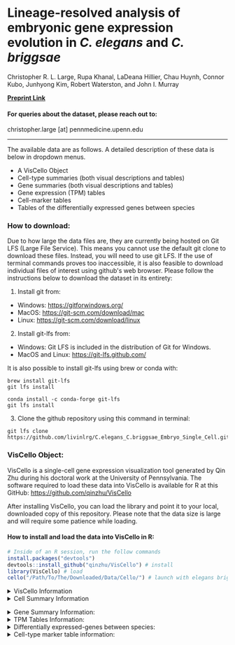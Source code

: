 # Lineage-resolved analysis of embryonic gene expression evolution in <I>C. elegans</I> and <I>C. briggsae</I>
Christopher R. L. Large, Rupa Khanal, LaDeana Hillier, Chau Huynh, Connor Kubo, Junhyong Kim, Robert Waterston, and John I. Murray


__[Preprint Link](https://www.biorxiv.org/content/10.1101/2024.02.03.578695v1)__
#### For queries about the dataset, please reach out to:
<p>
    christopher.large [at] pennmedicine.upenn.edu<br>
 
 ***
 
</p>


The available data are as follows. A detailed description of these data is below in dropdown menus.
 - A VisCello Object
 - Cell-type summaries (both visual descriptions and tables)
 - Gene summaries (both visual descriptions and tables)
 - Gene expression (TPM) tables
 - Cell-marker tables
 - Tables of the differentially expressed genes between species

### How to download:
Due to how large the data files are, they are currently being hosted on Git LFS (Large File Service). This means you cannot use the default git clone to download these files. Instead, you will need to use git LFS. If the use of terminal commands proves too inaccessible, it is also feasible to download individual files of interest using github's web browser. Please follow the instructions below to download the dataset in its entirety:

 1. Install git from:
 * Windows: <https://gitforwindows.org/>
 * MacOS: <https://git-scm.com/download/mac>
 * Linux: <https://git-scm.com/download/linux>

 2. Install git-lfs from:
 * Windows: Git LFS is included in the distribution of Git for Windows.
 * MacOS and Linux: <https://git-lfs.github.com/>

 It is also possible to install git-lfs using brew or conda with:
```
brew install git-lfs
git lfs install
```
```
conda install -c conda-forge git-lfs
git lfs install
```

 3. Clone the github repository using this command in terminal:
    
```
git lfs clone https://github.com/livinlrg/C.elegans_C.briggsae_Embryo_Single_Cell.git
```

### VisCello Object:
VisCello is a single-cell gene expression visualization tool generated by Qin Zhu during his doctoral work at the University of Pennsylvania. The software required to load these data into VisCello is available for R at this GitHub: https://github.com/qinzhu/VisCello

After installing VisCello, you can load the library and point it to your local, downloaded copy of this repository. Please note that the data size is large and will require some patience while loading.

#### How to install and load the data into VisCello in R:

``` r
# Inside of an R session, run the follow commands
install.packages("devtools") 
devtools::install_github("qinzhu/VisCello") # install
library(VisCello) # load
cello("/Path/To/The/Downloaded/Data/Cello/") # launch with elegans briggsae data
```

<details>
           <summary>VisCello Information</summary>
<p>

<p align="center">
  <img width="800" src=/Example_Images/VisCelloExample.png>
</p>

 #### Summary:
<p>
 Using VisCello, you can visualize the expression of your favorite gene across the <em>C. elegans</em> and <em>C. briggsae</em> single-cell datasets in a number of different UMAP projections. Here we have included joint projections of the global dataset, of individual cell class subsets, and of embryo time subsets. All of the joint projections are generated using Seurat V4 CCA. We have also included projections in which the <em>C. elegans</em> and <em>C. briggsae</em> cells are displayed on their own in the same UMAP embeddings.
</p>

<p>
You can search for your favorite gene from either of the species by looking up the gene name, the sequence name, or the WBGene name.
</p>

<p>
 In addition to viewing expression, you can also visualize the cell identity and other metadata that we have annotated using the orthologous markers between <em>C. elegans</em> and <em>C. briggsae</em>. The information about these metadata columns is below.
</p>
 
#### Meta Data:
- lineage - The manually annotated cell lineage. For ambiguities in division orientation, an x is used (e.g. MSx to refer to MSa and MSp).
- cell_type - The terminal cell-type identities, manually annotated using homologous marker genes. 
- species - Whether the cell is from <em>C. elegans</em> or <em>C. briggsae</em>
- embryo_time - The estimated age of the embryo from which the cell was drawn. See Packer and Zhu et al., 2019 for more details on how this was calculated. <em>C. briggsae</em> embryo_time was estimated using the orthologous genes between the species.
- dataset - Which collection batch the cells come from. 
- n_umi - The number of UMI-collapsed sequencing reads that are associated with the cell.
- genotype - The genotype from which the cell came from. Some of the _C. elegans_ cells are from mutant animals.
  - Wild-type _C. elegans_: N2 and VC2010
  - Wild-type _C. briggsae_: AF16
  - Mutant _C. elegans_ for mec-3: VC2396 mec-3(gk1126). Mutants for mec-3 appear to be missing their touch neurons and markers of the touch neurons are not detected.
  - Mutant _C. elegans_ for M03D4.4: VC4183 M03D4.4(gk5269[loxP + myo-2p::GFP::unc-54 3' UTR + rps-27p::neoR::unc-54 3' UTR + loxP]). This mutant strain for M03D4.4 appears otherwise wild-type in cell composition and expression.
  - Mutant _C. elegans_ for ceh-9: YL633 ceh-9(tm2747). This mutant strain for ceh-9 appears otherwise wild-type in cell composition and expression.
- potential_low_quality_cell - Using a variety of manual annotation strategies, we have identified some cells that don't behave consistently across UMAP embeddings due to a variety of technical reasons. These have been left in the dataset as they often represent 'normal cells', but have been labeled as being potentially low-quality.
- high_background - The amount of background reads was estimated for every cell similar to Packer and Zhu et al., 2019. The cells labeled here as TRUE had a fraction of reads from background higher than 0.75.
- possible_doublet - Droplets that annotated as possibly containing two or more cells. Not all cells annotated as possible droplets are as such. Please see Packer and Zhu et al., 2019 for details on how the background was estimated.
- packer_cell_type - Cell type annotation from Packer and Zhu et al., 2019.
- packer_cell_subtype - Cell type annotation from Packer and Zhu et al., 2019.
- packer_plot_cell_type - Cell type annotation from Packer and Zhu et al., 2019.
- SizeFactor - A column used to estimate the library size.
- smoothed_embryo_time - The estimated embryo time calculated as above, with an additional nearest neighbor smoothing algorithm to use the neighboring cell's embryo time and transcriptome to better approximate the age of the embryo.
- embryo_time_bin - Binned smoothed embryo time with lt_100 meaning 'less than 100' and gt_710 meaning 'greater than 710.
- Gene Expression - Used to inspect gene expression.
---
</p>
</details>

<details>
           <summary>Cell Summary Information</summary>
<p>
 <p>

 The cell-type summaries available in the cell_plots/ directory describe how the cell-types differ between _C. elegans_ and _C. briggsae_ using a variety of summary statistics. The data underlying the cell-types data is available in cell_data.txt for the terminal cell-types. The description of what is included in these summaries are below with an example plot for the ASG neuron:

 <p align="center">
  <img width="800" src=/Example_Images/ASG.png>
</p>
 
 1. The relative TPM of every gene in _C. elegans_ and _C. briggsae_. Whether a gene is a cell-type marker within that species or both is labeled.
 2. A barplot of the cell-type markers from _C. elegans_ binned by their WormCat gene category. Ontop is their fold-enrichment and below is their count.
 3. The top cell-type markers that are shared between species (black outline), private to _C. elegans_ (green), or private to _C. briggsae_ (blue). The private markers can also include genes that weren't annotated as being directly orthologous between the species.
 4. A bunch of cell type metrics, where the values for that cell type are shown in green for _C. elegans_ and blue for _C. briggsae_ (red for both) ontop of the dataset wide distribution.
  - Cell count: number of cells in the dataset.
  - The number of genes ‘detected’ in that cell type. Calculated by generating 1000 bootstraps of the TPM, then selecting genes whose 95% lower CI doesn’t intersect 0.
  - The toal number of markers of that cell-type.
  - How many of the markers of that cell-type are just in one species versus the total markers (shared + private).
  - Gini coefficient: A measure of inequality that shows how evenly distributed the TPM values are (0 = even, 1 = skewed).
  - The number of UMI-collapsed sequencing reads that are associated with the cell-type.
  - Jensen-Shannon Distance: Metric of distance between the two species cell transcriptomes.
  - Pearson Correlation: Metric of similarity between the two species cell transcriptomes.
  - Cosine distance: Metric of distance between the two species cell transcriptomes using one minus the cosine angle.
  - The number of differentially expressed genes between the species.

   ### The description of the cell_data files is below. 
   <p>The cell data is split into either time bins (cell_data_bins.txt) or means for the time bins (cell_data_mean.txt):</p>
   
   - cell-type - The name of the cell type.
   - cell_type_bin - The cell type time bins associated with this cell type.
   - cell_class - The tissue subset the cell is a part of.
   - jsd_median - The median Jensen-shannon distance between the transcriptomes of the homologous cell-types between _C. elegans_ and _C. briggsae_, calculated on 1000 bootstraped TPM values.
   - jsd_lower - The lower 95% confidence-interval of the Jensen-shannon distance between the transcriptomes of the homologous cell-types between _C. elegans_ and _C. briggsae_, calculated on 1000 bootstraped TPM values.
   - jsd_upper - The upper 95% confidence-interval of the Jensen-shannon distance between the transcriptomes of the homologous cell-types between _C. elegans_ and _C. briggsae_, calculated on 1000 bootstraped TPM values.
   - cor_median - The median pearson correlation between the transcriptomes of the homologous cell-types between _C. elegans_ and _C. briggsae_, calculated on 1000 bootstraped TPM values.
   - cor_lower - The lower 95% confidence-interval of the Pearson correlation between the transcriptomes of the homologous cell-types between _C. elegans_ and _C. briggsae_, calculated on 1000 bootstraped TPM values.
   - cor_upper - The upper 95% confidence-interval of the Pearson correlation between the transcriptomes of the homologous cell-types between _C. elegans_ and _C. briggsae_, calculated on 1000 bootstraped TPM values.
   - cos_median - The median cosine angle between the transcriptomes of the homologous cell-types between _C. elegans_ and _C. briggsae_, calculated on 1000 bootstraped TPM values.
   - cos_upper - The lower 95% confidence-interval of the cosine angle between the transcriptomes of the homologous cell-types between _C. elegans_ and _C. briggsae_, calculated on 1000 bootstraped TPM values.
   - cos_lower - The upper 95% confidence-interval of the cosine angle between the transcriptomes of the homologous cell-types between _C. elegans_ and _C. briggsae_, calculated on 1000 bootstraped TPM values.
   - cel_gini_median - _C. elegans_ gini coefficient, calculated on calculated on 1000 bootstraped TPM values.
   - cbr_gini_median - _C. briggsae_ gini coefficient, calculated on calculated on 1000 bootstraped TPM values.
   - cel_gini_upper - _C. elegans_ upper 95% confidence-interval gini coefficient, calculated on calculated on 1000 bootstraped TPM values.
   - cel_gini_lower - _C. elegans_ lower 95% confidence-interval gini coefficient, calculated on calculated on 1000 bootstraped TPM values.
   - cbr_gini_upper - _C. briggsae_ upper 95% confidence-interval gini coefficient, calculated on calculated on 1000 bootstraped TPM values.
   - cbr_gini_lower - _C. briggsae_ lower 95% confidence-interval gini coefficient, calculated on calculated on 1000 bootstraped TPM values.
   - cel_markers - Number of _C. elegans_ markers.
   - cbr_markers - Number of _C. briggsae_ markers.
   - cel_markers_common - Number of _C. elegans_ shared markers.
   - cbr_markers_common - Number of _C. briggsae_ shared markers.
   - cel_markers_non_one_to_one - Number of markers that are private to _C. elegans_.
   - cbr_markers_non_one_to_one - Number of markers that are private to _C. briggsae_.
   - genes_detected_bootstrap_cel - Number of genes detected using binarization using the 95% CI on bootstrapped TPM.
   - genes_detected_bootstrap_cbr - Number of genes detected using binarization using the 95% CI on bootstrapped TPM.
   - cel_cell_count - Cell count for _C. elegans_.
   - cbr_cell_count - Cell count for _C. briggsae_.
   - cel_median_umi - Median number of UMI per cell.
   - cbr_median_umi - Median number of UMI per cell.
   - deg - How many differentially expressed between homologous cell type between _C. elegans_ and _C. briggsae_.
   - lineage_group - Naming of progenitor cell groups.
   - div_stage - The embryonic stage of that cell type.
   - min_cell_count - The minimum cell count from either species.
   - embryo_time - The mean embryo time of that cell type.

---
</p>
</p>
</details>

</p>
</details>

<details>
           <summary>Gene Summary Information: </summary>
<p>
<p>
 
The gene summaries that will be uploaded in the gene_plots/ directory describe how the gene expression profiles differ between _C. elegans_ and _C. briggsae_ using a variety of summary statistics. The description of what is included in these summaries are below with an example plot for pha-4:

<p align="center">
  <img width="1200" src=/Example_Images/ceh-53.png>
</p>

<details>
<summary>Cell-types and UMAP Projections</summary>

+ <details>
    <summary>Global UMAP:</summary>
 
     <p align="center">
  <img width="1200" src=/Example_Images/umap_embryo_time.png>
    </p>
   </details>

+ <details>
   <summary>Ciliated neurons UMAP:</summary>
 
    <p align="center">
  <img width="600" src=/Example_Images/umap_ciliated_neurons.png>
    </p>
   </details>
+ <details>
   <summary>Nonciliated neurons UMAP:</summary>
    <p align="center">
  <img width="600" src=/Example_Images/umap_non_ciliated_neurons.png>
    </p>
   </details>
+ <details>
   <summary>Hypodermis and seam UMAP:</summary>
    <p align="center">
  <img width="600" src=/Example_Images/umap_hypodermis.png>
    </p>
   </details>
+ <details>
   <summary>Intestine UMAP:</summary>
    <p align="center">
  <img width="600" src=/Example_Images/umap_intestine.png>
    </p>
   </details>
+ <details>
   <summary>Mesoderm UMAP:</summary>
    <p align="center">
  <img width="600" src=/Example_Images/umap_mesoderm.png>
    </p>
   </details>
+ <details>
   <summary>Muscle UMAP:</summary>
    <p align="center">
  <img width="600" src=/Example_Images/umap_muscle.png>
    </p>
   </details>
+ <details>
   <summary>Pharyx UMAP:</summary>
    <p align="center">
  <img width="600" src=/Example_Images/umap_pharynx.png>
    </p>
   </details>
+ <details>
   <summary>Rectal and Glia UMAP:</summary>
    <p align="center">
  <img width="600" src=/Example_Images/umap_rectal_glia.png>
    </p>
   </details>
</details>


 1. Global UMAP showing the expression of your gene of interest. 
 2. Cell subset UMAP showing the expression of your gene of interest. The choice of which UMAP is shown is based on which cell-type shows maximum expression across all cell-types between the two species.
 3. Terminal cell-type comparative TPM values shown in log2 space. The cell-types are summarized by their cell class.
 4. Progenitor cell-type comparative TPM values shown in log2 space. The circle plots summarize the division patterns in the embryo.
 5. A bunch of gene metrics, where the values for this gene is shown in red as a confidence interval (CI) range on top of the dataset wide distribution. These metrics are shown for the jointly estimated, terminal, and progenitor cell types.
  - Gene expression patern distance shown as the Jensen-Shannon Distance (JSD) calculated on the bootstrapped TPM values. The CI and median for the gene JSD was calculated on the bootstrap resampled TPM values.
  - The broadness of gene expression pattern shown as the Tau value for _C. elegans_.
  - The broadness of gene expression pattern shown as the Tau value for _C. briggsae_.
---
</p>
</p>
</details>


<details>
           <summary>TPM Tables Information: </summary>
<p>
 <p>

Available here is the expression value of every gene in the _C. elegans_ and _C. briggsae_ genome, summarized as the transcripts per million (TPM) on pseudobulked progenitor and terminal cell-types. To evaluate the variation in the measurement of these TPM values, we have used bootstrapping to take samples of the cells and generate several confidence intervals on the cellular expression values. A gene can be thought of as confidently detected in that cell-type if its lower 95% confidence interval does not intersect zero. Additionally, we have assessed the percentage of cells from that cell-type that we were able to detect expression from.
 
---
</p>
</p>
</details>

<details>
           <summary>Differentially expressed-genes between species: </summary>
<p>
 <p>
  
To identify genes differentially expressed between _C. elegans_ and _C. briggsae_ within the homologous cell-types, we used Seurat V4. A Wilcoxon Rank Sum test was run between the cells of that cell-type from _C. elegans_ against the cells of that cell-type from _C. briggsae_. The data have been filtered for an adjusted p-value less than 0.05 and a log2 fold-change of greater than 1 or less than -1. The columns in the table are as below:

 - p_val - The unadjusted p-value between _C. elegans_ cells and _C. briggsae_ cells for that gene in that cell-type.
 - avg_log2FC - The log2 fold-change between _C. elegans_ cells and _C. briggsae_ cells for that gene in that cell-type.
 - pct.1 - The fraction of cells for which this gene was detected in _C. elegans_.
 - pct.2 - The fraction of cells for which this gene was detected in _C. briggsae_.
 - p_val_adj- The adjusted p-value between _C. elegans_ cells and _C. briggsae_ cells for that gene in that cell-type.
 - cell_type - The cell-type in which the gene was tested for its differential expression.
 - gene - The gene that was tested for its differential expression.
 - cell_type_bin - The cell type bin that this differentially expressed gene was found in.
 - cel_tpm - The TPM of that gene in that cell-type for _C. elegans_.
 - cbr_tpm - The TPM of that gene in that cell-type for _C. briggsae_.
 - cel_max_tpm_term - The maximum TPM of that gene in terminal cell types for _C. elegans_.
 - cbr_max_tpm_term - The maximum TPM of that gene in terminal cell types for _C. briggsae_.
 - cel_max_tpm_pro - The maximum TPM of that gene in progenitor cell types for _C. elegans_.
 - cbr_max_tpm_pro - The maximum TPM of that gene in progenitor cell types for _C. briggsae_.
 - cel_mean_tpm_term - The mean TPM of that gene in terminal cell types for _C. elegans_.
 - cbr_mean_tpm_term - The mean TPM of that gene in terminal cell types for _C. briggsae_.
 - cel_mean_tpm_pro - The mean TPM of that gene in progenitor cell types for _C. elegans_.
 - cbr_mean_tpm_pro - The mean TPM of that gene in progenitor cell types for _C. briggsae_.
 - cel_tau_pro - The broadness of the gene expression pattern in just progenitor cell types for _C. elegans_.
 - cbr_tau_pro - The broadness of the gene expression pattern in just progenitor cell types for _C. briggsae_.
 - cel_tau_term - The broadness of the gene expression pattern in just terminal cell types for _C. elegans_.
 - cbr_tau_term - The broadness of the gene expression pattern in just terminal cell types for _C. briggsae_.
 - cel_tau_joint - The broadness of the gene expression pattern across the dataset for _C. elegans_.
 - cbr_tau_joint - The broadness of the gene expression pattern across the dataset  for _C. briggsae_.
 - gene.type - Whether the gene in shared between species, or is specific to one or the other.
 - orthology_conf - The confidence in the orthology classification
 - OG - The orthogroup name for this gene.
 - cel_OG_count - The number of genes from _C. elegans_ in this orthogroup.
 - cbr_OG_count - The number of genes from _C. briggsae_ in this orthogroup.
 - WormCat.1 - The WormCat (Holdorf, et al., 2020) category of this gene at a tier one level.
 - WormCat.2 - The WormCat category of this gene at a tier two level.
 - WormCat.3 - The WormCat category of this gene at a tier three level.

---
</p>
</p>
</details>

<details>
           <summary>Cell-type marker table information: </summary>
<p>
 <p>
  
To identify genes that are specific to certain cell-types in _C. elegans_ and _C. briggsae_, marker genes were called in both species using Seurat V5. In practice a Wilcoxon Rank Sum test is run between all of the cells of that cell-type against the rest of the dataset to find genes that are significantly enriched in the cell-type. The data have been filtered for an adjusted p-value less than 0.05 and a log2 fold-change of greater than 1 between the cell-type and the dataset. This was calculated for both species in the dataset on the terminal cell-types. The columns in the table are as below:

 - p_val.species - The unadjusted p-value between the cells of that cell-type and the cells of rest of the dataset for that species.
 - avg_log2FC.species - The log2 fold-change between the cells of that cell-type and the cells of rest of the dataset for that species.
 - pct.1.species - The fraction of cells for which this gene was detected in that cell-type for that species.
 - pct.2.species - The fraction of cells for which this gene was detected in the rest of the cells in the dataset for that species.
 - p_val_adj.species - The adjusted p-value between the cells of that cell-type and the cells of rest of the dataset for that species.
 - cell_type - The cell-type in which the gene was tested for its marker status.
 - gene - The gene that was tested for its marker status.
 - cell_gene - The joint name of the cell type and the gene.
 - p_val.other_species - If the gene was tested in the other species for its marker status, the values for that test are shown here.
 - avg_log2FC.other_species - If the gene was tested in the other species for its marker status, the values for that test are shown here.
 - pct.1.other_species - If the gene was tested in the other species for its marker status, the values for that test are shown here.
 - pct.2.other_species - If the gene was tested in the other species for its marker status, the values for that test are shown here.
 - p_val_adj.other_species - If the gene was tested in the other species for its marker status, the values for that test are shown here.
 - cel_tpm_log2fc - The log2FC using the TPM pseudobulk values instead of the single-cell estimates.
 - cbr_tpm_log2fc - The log2FC using the TPM pseudobulk values instead of the single-cell estimates.
 - cel_tpm_log2fc - The log2FC using the TPM pseudobulk values from just the progenitor cell types instead of the single-cell estimates.
 - cbr_tpm_log2fc - The log2FC using the TPM pseudobulk values from just the progenitor cell types instead of the single-cell estimates.
 - cel_tpm - The TPM of that gene in that cell-type for _C. elegans_.
 - cbr_tpm - The TPM of that gene in that cell-type for _C. briggsae_.
 - cel_max_tpm_term - The maximum TPM of that gene in terminal cell types for _C. elegans_.
 - cbr_max_tpm_term - The maximum TPM of that gene in terminal cell types for _C. briggsae_.
 - cel_max_tpm_pro - The maximum TPM of that gene in progenitor cell types for _C. elegans_.
 - cbr_max_tpm_pro - The maximum TPM of that gene in progenitor cell types for _C. briggsae_.
 - cel_mean_tpm_term - The mean TPM of that gene in terminal cell types for _C. elegans_.
 - cbr_mean_tpm_term - The mean TPM of that gene in terminal cell types for _C. briggsae_.
 - cel_mean_tpm_pro - The mean TPM of that gene in progenitor cell types for _C. elegans_.
 - cbr_mean_tpm_pro - The mean TPM of that gene in progenitor cell types for _C. briggsae_.
 - cel_tau_pro - The broadness of the gene expression pattern in just progenitor cell types for _C. elegans_.
 - cbr_tau_pro - The broadness of the gene expression pattern in just progenitor cell types for _C. briggsae_.
 - cel_tau_term - The broadness of the gene expression pattern in just terminal cell types for _C. elegans_.
 - cbr_tau_term - The broadness of the gene expression pattern in just terminal cell types for _C. briggsae_.
 - cel_tau_joint - The broadness of the gene expression pattern across the dataset for _C. elegans_.
 - cbr_tau_joint - The broadness of the gene expression pattern across the dataset  for _C. briggsae_.
 - gene.type - Whether the gene in shared between species, or is specific to one or the other.
 - orthology_conf - The confidence in the orthology classification
 - OG - The orthogroup name for this gene.
 - cel_OG_count - The number of genes from _C. elegans_ in this orthogroup.
 - cbr_OG_count - The number of genes from _C. briggsae_ in this orthogroup.
 - WormCat.1 - The WormCat (Holdorf, et al., 2020) category of this gene at a tier one level.
 - WormCat.2 - The WormCat category of this gene at a tier two level.
 - WormCat.3 - The WormCat category of this gene at a tier three level.
 - in_species - Whether this gene marker is also a marker in the other species.
---
</p>
</p>
</details>

